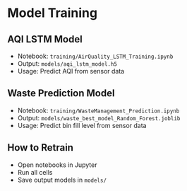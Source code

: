 # Model Training

## AQI LSTM Model

- Notebook: `training/AirQuality_LSTM_Training.ipynb`
- Output: `models/aqi_lstm_model.h5`
- Usage: Predict AQI from sensor data

## Waste Prediction Model

- Notebook: `training/WasteManagement_Prediction.ipynb`
- Output: `models/waste_best_model_Random_Forest.joblib`
- Usage: Predict bin fill level from sensor data

## How to Retrain

- Open notebooks in Jupyter
- Run all cells
- Save output models in `models/`
